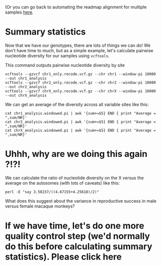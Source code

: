 (Or you can go back to automating the readmap alignment for multiple samples [here](https://github.com/evansbenj/BIO722.md/blob/main/6_genotyping.md).


# Summary statistics

Now that we have our genotypes, there are lots of things we can do!  We don't have time to much, but as a simple example, let's calculate pairwise nucleotide diversity for our samples using `vcftools`.

This command outputs pairwise nucleotide diversity by site
```
vcftools --gzvcf chr1_only.recode.vcf.gz --chr chr1 --window-pi 10000 --out chr1_analysis
vcftools --gzvcf chr2_only.recode.vcf.gz --chr chr2 --window-pi 10000 --out chr2_analysis
vcftools --gzvcf chrX_only.recode.vcf.gz --chr chrX --window-pi 10000 --out chrX_analysis
```

We can get an average of the diversity across all variable sites like this:
```
cat chr1_analysis.windowed.pi | awk '{sum+=$5} END { print "Average = ",sum/NR}'
cat chr2_analysis.windowed.pi | awk '{sum+=$5} END { print "Average = ",sum/NR}'
cat chrX_analysis.windowed.pi | awk '{sum+=$5} END { print "Average = ",sum/NR}'
```

# Uhhh, why are we doing this again ?!?!

We can calculate the ratio of nucleotide diversity on the X versus the average on the autosomes (with lots of caveats) like this:
```
perl -E "say 3.58237/((4.67155+4.25618)/2)"
```

What does this suggest about the variance in reproductive success in male versus female macaque monkeys?

# If we have time, let's do one more quality control step (we'd normally do this before calculating summary statistics). Please click here
